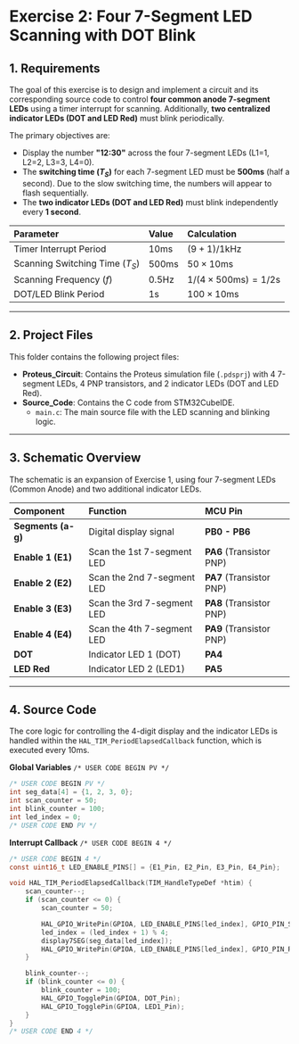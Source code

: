 # Exercise 2: Four 7-Segment LED Scanning with DOT Blink

## 1. Requirements

The goal of this exercise is to design and implement a circuit and its corresponding source code to control **four common anode 7-segment LEDs** using a timer interrupt for scanning. Additionally, **two centralized indicator LEDs (DOT and LED Red)** must blink periodically.

The primary objectives are:
* Display the number **"12:30"** across the four 7-segment LEDs (L1=1, L2=2, L3=3, L4=0).
* The **switching time ($T_S$)** for each 7-segment LED must be **500ms** (half a second). Due to the slow switching time, the numbers will appear to flash sequentially.
* The **two indicator LEDs (DOT and LED Red)** must blink independently every **1 second**.

| Parameter | Value | Calculation |
| :--- | :--- | :--- |
| Timer Interrupt Period | $10\text{ms}$ | $(9+1) / 1\text{kHz}$ |
| Scanning Switching Time ($T_S$) | $500\text{ms}$ | $50 \times 10\text{ms}$ |
| Scanning Frequency ($f$) | $0.5\text{Hz}$ | $1 / (4 \times 500\text{ms}) = 1 / 2\text{s}$ |
| DOT/LED Blink Period | $1\text{s}$ | $100 \times 10\text{ms}$ |

---

## 2. Project Files

This folder contains the following project files:
* **Proteus_Circuit**: Contains the Proteus simulation file (`.pdsprj`) with 4 7-segment LEDs, 4 PNP transistors, and 2 indicator LEDs (DOT and LED Red).
* **Source_Code**: Contains the C code from STM32CubeIDE.
    * `main.c`: The main source file with the LED scanning and blinking logic.

---

## 3. Schematic Overview

The schematic is an expansion of Exercise 1, using four 7-segment LEDs (Common Anode) and two additional indicator LEDs.

| Component | Function | MCU Pin |
| :--- | :--- | :--- |
| **Segments (a-g)** | Digital display signal | **PB0 - PB6** |
| **Enable 1 (E1)** | Scan the 1st 7-segment LED | **PA6** (Transistor PNP) |
| **Enable 2 (E2)** | Scan the 2nd 7-segment LED | **PA7** (Transistor PNP) |
| **Enable 3 (E3)** | Scan the 3rd 7-segment LED | **PA8** (Transistor PNP) |
| **Enable 4 (E4)** | Scan the 4th 7-segment LED | **PA9** (Transistor PNP) |
| **DOT** | Indicator LED 1 (DOT) | **PA4** |
| **LED Red** | Indicator LED 2 (LED1) | **PA5**  |

---

## 4. Source Code

The core logic for controlling the 4-digit display and the indicator LEDs is handled within the `HAL_TIM_PeriodElapsedCallback` function, which is executed every $10\text{ms}$.

**Global Variables** `/* USER CODE BEGIN PV */` 

```c
/* USER CODE BEGIN PV */
int seg_data[4] = {1, 2, 3, 0}; 
int scan_counter = 50;        
int blink_counter = 100;       
int led_index = 0;           
/* USER CODE END PV */
```

**Interrupt Callback** `/* USER CODE BEGIN 4 */`

```c
/* USER CODE BEGIN 4 */
const uint16_t LED_ENABLE_PINS[] = {E1_Pin, E2_Pin, E3_Pin, E4_Pin}; 

void HAL_TIM_PeriodElapsedCallback(TIM_HandleTypeDef *htim) {
    scan_counter--;
    if (scan_counter <= 0) {
        scan_counter = 50; 

        HAL_GPIO_WritePin(GPIOA, LED_ENABLE_PINS[led_index], GPIO_PIN_SET); 
        led_index = (led_index + 1) % 4; 
        display7SEG(seg_data[led_index]); 
        HAL_GPIO_WritePin(GPIOA, LED_ENABLE_PINS[led_index], GPIO_PIN_RESET);
    }

    blink_counter--;
    if (blink_counter <= 0) {
        blink_counter = 100; 
        HAL_GPIO_TogglePin(GPIOA, DOT_Pin);
        HAL_GPIO_TogglePin(GPIOA, LED1_Pin);
    }
}
/* USER CODE END 4 */
